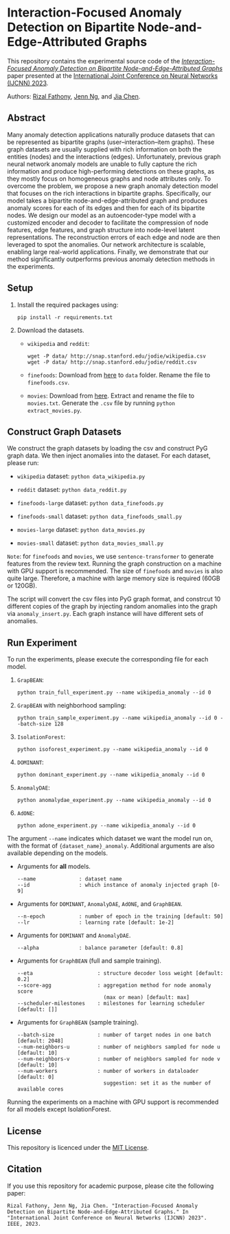 # Interaction-Focused Anomaly Detection on Bipartite Node-and-Edge-Attributed Graphs

This repository contains the experimental source code of the [*Interaction-Focused Anomaly Detection on Bipartite Node-and-Edge-Attributed Graphs*](https://engineering.grab.com/graph-anomaly-model) paper presented at the [International Joint Conference on Neural Networks (IJCNN) 2023](https://2023.ijcnn.org/). 

Authors: [Rizal Fathony](mailto:rizal.fathony@grab.com), [Jenn Ng](mailto:jenn.ng@grab.com), and [Jia Chen](mailto:jia.chen@grab.com).

## Abstract

Many anomaly detection applications naturally produce datasets that can be represented as bipartite graphs (user–interaction–item graphs). These graph datasets are usually supplied with rich information on both the entities (nodes) and the interactions (edges). Unfortunately, previous graph neural network anomaly models are unable to fully capture the rich information and produce high-performing detections on these graphs, as they mostly focus on homogeneous graphs and node attributes only. To overcome the problem, we propose a new graph anomaly detection model that focuses on the rich interactions in bipartite graphs. Specifically, our model takes a bipartite node-and-edge-attributed graph and produces anomaly scores for each of its edges and then for each of its bipartite nodes. We design our model as an autoencoder-type model with a customized encoder and decoder to facilitate the compression of node features, edge features, and graph structure into node-level latent representations. The reconstruction errors of each edge and node are then leveraged to spot the anomalies. Our network architecture is scalable, enabling large real-world applications. Finally, we demonstrate that our method significantly outperforms previous anomaly detection methods in the experiments.

## Setup

1. Install the required packages using:
    ```
    pip install -r requirements.txt
    ```
2. Download the datasets.

    - `wikipedia` and `reddit`:
        ```
        wget -P data/ http://snap.stanford.edu/jodie/wikipedia.csv
        wget -P data/ http://snap.stanford.edu/jodie/reddit.csv
        ```

    - `finefoods`:  Download from [here](https://www.kaggle.com/datasets/snap/amazon-fine-food-reviews?select=Reviews.csv) to `data` folder. Rename the file to `finefoods.csv`.

    - `movies`:  Download from [here](https://snap.stanford.edu/data/web-Movies.html). Extract and rename the file to `movies.txt`. Generate the `.csv` file by running `python extract_movies.py`.


## Construct Graph Datasets

We construct the graph datasets by loading the csv and construct PyG graph data. We then inject anomalies into the dataset. For each dataset, please run:
- `wikipedia` dataset: `python data_wikipedia.py`
- `reddit` dataset: `python data_reddit.py`

- `finefoods-large` dataset: `python data_finefoods.py`
- `finefoods-small` dataset: `python data_finefoods_small.py`
- `movies-large` dataset: `python data_movies.py`
- `movies-small` dataset: `python data_movies_small.py`

`Note`: for `finefoods` and `movies`, we use `sentence-transformer` to generate features from the review text. Running the graph construction on a machine with GPU support is recommended. The size of `finefoods` and `movies` is also quite large. Therefore, a machine with large memory size is required (60GB or 120GB). 

The script will convert the csv files into PyG graph format, and constrcut 10 different copies of the graph by injecting random anomalies into the graph via `anomaly_insert.py`. Each graph instance will have different sets of anomalies. 

## Run Experiment

To run the experiments, please execute the corresponding file for each model. 

1. `GrapBEAN`: 
    ```
    python train_full_experiment.py --name wikipedia_anomaly --id 0
    ```

1. `GrapBEAN` with neighborhood sampling: 
    ```
    python train_sample_experiment.py --name wikipedia_anomaly --id 0 --batch-size 128
    ```

1. `IsolationForest`: 
    ```
    python isoforest_experiment.py --name wikipedia_anomaly --id 0
    ```

1. `DOMINANT`: 
    ```
    python dominant_experiment.py --name wikipedia_anomaly --id 0
    ```

1. `AnomalyDAE`: 
    ```
    python anomalydae_experiment.py --name wikipedia_anomaly --id 0
    ```

1. `AdONE`: 
    ```
    python adone_experiment.py --name wikipedia_anomaly --id 0
    ```

The argument `--name` indicates which dataset we want the model run on, with the format of `{dataset_name}_anomaly`. Additional arguments are also available depending on the models.

- Arguments for **all** models.
    ```
    --name              : dataset name
    --id                : which instance of anomaly injected graph [0-9]
    ```
- Arguments for `DOMINANT`, `AnomalyDAE`, `AdONE`, and `GraphBEAN`.
    ```
    --n-epoch           : number of epoch in the training [default: 50]
    --lr                : learning rate [default: 1e-2]
    ```
- Arguments for `DOMINANT` and `AnomalyDAE`.
    ```
    --alpha             : balance parameter [default: 0.8]
    ```
- Arguments for `GraphBEAN` (full and sample training).
    ```
    --eta                     : structure decoder loss weight [default: 0.2]
    --score-agg               : aggregation method for node anomaly score
                                (max or mean) [default: max]      
    --scheduler-milestones    : milestones for learning scheduler [default: []]            
    ```
- Arguments for `GraphBEAN` (sample training).
    ```
    --batch-size              : number of target nodes in one batch [default: 2048]
    --num-neighbors-u         : number of neighbors sampled for node u [default: 10]
    --num-neighbors-v         : number of neighbors sampled for node v [default: 10]
    --num-workers             : number of workers in dataloader [default: 0]       
                                suggestion: set it as the number of available cores  
    ```

Running the experiments on a machine with GPU support is recommended for all models except IsolationForest.

## License

This repository is licenced under the [MIT License](LICENSE).

## Citation

If you use this repository for academic purpose, please cite the following paper:

```
Rizal Fathony, Jenn Ng, Jia Chen. "Interaction-Focused Anomaly Detection on Bipartite Node-and-Edge-Attributed Graphs." In "International Joint Conference on Neural Networks (IJCNN) 2023". IEEE, 2023.
```